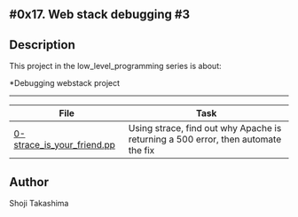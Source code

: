 #0x17. Web stack debugging #3
---
## Description

This project in the low_level_programming series is about:

*Debugging webstack project

---
File|Task
---|---
[0-strace_is_your_friend.pp](./0-strace_is_your_friend.pp) | Using strace, find out why Apache is returning a 500 error, then automate the fix

## Author
 Shoji Takashima
